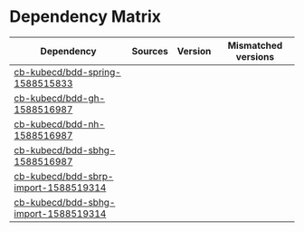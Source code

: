 # Dependency Matrix

Dependency | Sources | Version | Mismatched versions
---------- | ------- | ------- | -------------------
[cb-kubecd/bdd-spring-1588515833](https://github.com/cb-kubecd/bdd-spring-1588515833.git) |  | []() | 
[cb-kubecd/bdd-gh-1588516987](https://github.com/cb-kubecd/bdd-gh-1588516987.git) |  | []() | 
[cb-kubecd/bdd-nh-1588516987](https://github.com/cb-kubecd/bdd-nh-1588516987.git) |  | []() | 
[cb-kubecd/bdd-sbhg-1588516987](https://github.com/cb-kubecd/bdd-sbhg-1588516987.git) |  | []() | 
[cb-kubecd/bdd-sbrp-import-1588519314](https://github.com/cb-kubecd/bdd-sbrp-import-1588519314.git) |  | []() | 
[cb-kubecd/bdd-sbhg-import-1588519314](https://github.com/cb-kubecd/bdd-sbhg-import-1588519314.git) |  | []() | 
